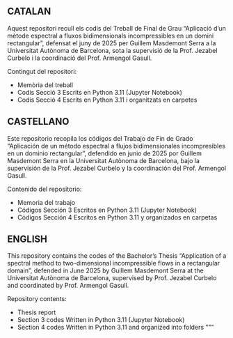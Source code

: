 CATALAN
------
Aquest repositori recull els codis del Treball de Final de Grau “Aplicació d’un mètode espectral a fluxos bidimensionals incompressibles en un domini rectangular”, defensat el juny de 2025 per Guillem Masdemont Serra a la Universitat Autònoma de Barcelona, sota la supervisió de la Prof. Jezabel Curbelo i la coordinació del Prof. Armengol Gasull.

Contingut del repositori:
- Memòria del treball
- Codis Secció 3
  Escrits en Python 3.11 (Jupyter Notebook)
- Codis Secció 4
  Escrits en Python 3.11 i organitzats en carpetes


CASTELLANO
----------
Este repositorio recopila los códigos del Trabajo de Fin de Grado “Aplicación de un método espectral a flujos bidimensionales incompresibles en un dominio rectangular”, defendido en junio de 2025 por Guillem Masdemont Serra en la Universitat Autònoma de Barcelona, bajo la supervisión de la Prof. Jezabel Curbelo y la coordinación del Prof. Armengol Gasull.

Contenido del repositorio:
- Memoria del trabajo
- Códigos Sección 3
  Escritos en Python 3.11 (Jupyter Notebook)
- Códigos Sección 4
  Escritos en Python 3.11 y organizados en carpetas


ENGLISH
-------
This repository contains the codes of the Bachelor’s Thesis “Application of a spectral method to two-dimensional incompressible flows in a rectangular domain”, defended in June 2025 by Guillem Masdemont Serra at the Universitat Autònoma de Barcelona, supervised by Prof. Jezabel Curbelo and coordinated by Prof. Armengol Gasull.

Repository contents:
- Thesis report
- Section 3 codes
  Written in Python 3.11 (Jupyter Notebook)
- Section 4 codes
  Written in Python 3.11 and organized into folders
"""
